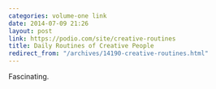 ```yaml
---
categories: volume-one link
date: 2014-07-09 21:26
layout: post
link: https://podio.com/site/creative-routines
title: Daily Routines of Creative People
redirect_from: "/archives/14190-creative-routines.html"
---
```



Fascinating. 
